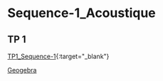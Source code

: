 # Sequence-1_Acoustique

## TP 1

[TP1_Sequence-1](./2_Sciences_Seq1_TP1.pdf){:target="_blank"}

[Geogebra](./geogebra-export)

